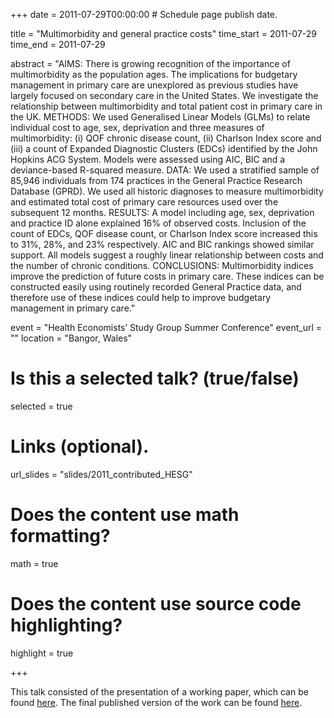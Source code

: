 +++
date = 2011-07-29T00:00:00  # Schedule page publish date.

title = "Multimorbidity and general practice costs"
time_start = 2011-07-29
time_end = 2011-07-29

abstract = "AIMS: There is growing recognition of the importance of multimorbidity as the population ages. The implications for budgetary management in primary care are unexplored as previous studies have largely focused on secondary care in the United States. We investigate the relationship between multimorbidity and total patient cost in primary care in the UK. METHODS: We used Generalised Linear Models (GLMs) to relate individual cost to age, sex, deprivation and three measures of multimorbidity: (i) QOF chronic disease count, (ii) Charlson Index score and (iii) a count of Expanded Diagnostic Clusters (EDCs) identified by the John Hopkins ACG System. Models were assessed using AIC, BIC and a deviance-based R-squared measure. DATA: We used a stratified sample of 85,946 individuals from 174 practices in the General Practice Research Database (GPRD). We used all historic diagnoses to measure multimorbidity and estimated total cost of primary care resources used over the subsequent 12 months. RESULTS: A model including age, sex, deprivation and practice ID alone explained 16% of observed costs. Inclusion of the count of EDCs, QOF disease count, or Charlson Index score increased this to 31%, 28%, and 23% respectively. AIC and BIC rankings showed similar support. All models suggest a roughly linear relationship between costs and the number of chronic conditions. CONCLUSIONS: Multimorbidity indices improve the prediction of future costs in primary care. These indices can be constructed easily using routinely recorded General Practice data, and therefore use of these indices could help to improve budgetary management in primary care."

event = "Health Economists’ Study Group Summer Conference"
event_url = ""
location = "Bangor, Wales"

# Is this a selected talk? (true/false)
selected = true

# Links (optional).
url_slides = "slides/2011_contributed_HESG"

# Does the content use math formatting?
math = true

# Does the content use source code highlighting?
highlight = true

+++

This talk consisted of the presentation of a working paper, which can be found [here](/slides/2011_contributed_HESG). The final published version of the work can be found [here](https://www.ncbi.nlm.nih.gov/pmc/articles/PMC4051993/).
